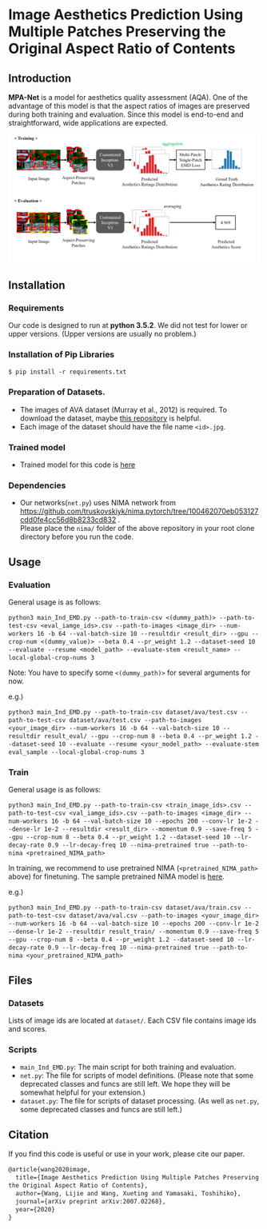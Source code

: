 # Image Aesthetics Prediction Using Multiple Patches Preserving the Original Aspect Ratio of Contents


## Introduction
**MPA-Net** is a model for aesthetics quality assessment (AQA). One of the advantage of this model is that the aspect ratios of images are preserved during both training and evaluation. Since this model is end-to-end and straightforward, wide applications are expected. 

![model_overview](figs/network_en.png)



## Installation
### Requirements

Our code is designed to run at **python 3.5.2**. We did not test for lower or upper versions. (Upper versions are usually no problem.)

### Installation of Pip Libraries
```
$ pip install -r requirements.txt
```

### Preparation of Datasets.
* The images of AVA dataset (Murray et al., 2012) is required. To download the dataset, maybe [this repository](https://github.com/mtobeiyf/ava_downloader) is helpful.
* Each image of the dataset should have the file name `<id>.jpg`.

### Trained model
* Trained model for this code is [here](https://drive.google.com/file/d/1NZ53mlekEgsbInWqdMAhyb6NuX4HaGPl/view?usp=sharing)

### Dependencies
* Our networks(`net.py`) uses NIMA network from https://github.com/truskovskiyk/nima.pytorch/tree/100462070eb053127cdd0fe4cc56d8b8233cd832 .  
  Please place the `nima/` folder of the above repository in your root clone directory before you run the code. 

## Usage
### Evaluation

General usage is as follows:

```
python3 main_Ind_EMD.py --path-to-train-csv <(dummy_path)> --path-to-test-csv <eval_iamge_ids>.csv --path-to-images <image_dir> --num-workers 16 -b 64 --val-batch-size 10 --resultdir <result_dir> --gpu --crop-num <(dummy_value)> --beta 0.4 --pr_weight 1.2 --dataset-seed 10 --evaluate --resume <model_path> --evaluate-stem <result_name> --local-global-crop-nums 3
```

Note: You have to specify some `<(dummy_path)>` for several arguments for now.



e.g.)

```
python3 main_Ind_EMD.py --path-to-train-csv dataset/ava/test.csv --path-to-test-csv dataset/ava/test.csv --path-to-images <your_image_dir> --num-workers 16 -b 64 --val-batch-size 10 --resultdir result_eval/ --gpu --crop-num 8 --beta 0.4 --pr_weight 1.2 --dataset-seed 10 --evaluate --resume <your_model_path> --evaluate-stem eval_sample --local-global-crop-nums 3
```


### Train
General usage is as follows:

```
python3 main_Ind_EMD.py --path-to-train-csv <train_image_ids>.csv --path-to-test-csv <val_iamge_ids>.csv --path-to-images <image_dir> --num-workers 16 -b 64 --val-batch-size 10 --epochs 200 --conv-lr 1e-2 --dense-lr 1e-2 --resultdir <result_dir> --momentum 0.9 --save-freq 5 --gpu --crop-num 8 --beta 0.4 --pr_weight 1.2 --dataset-seed 10 --lr-decay-rate 0.9 --lr-decay-freq 10 --nima-pretrained true --path-to-nima <pretrained_NIMA_path>
```

In training, we recommend to use pretrained NIMA (`<pretrained_NIMA_path>` above) for finetuning. The sample pretrained NIMA model is [here](https://drive.google.com/file/d/10xXIiQYcKKJL5RuMZnKCFsoRqY71CY4w/view?usp=sharing).


e.g.)
```
python3 main_Ind_EMD.py --path-to-train-csv dataset/ava/train.csv --path-to-test-csv dataset/ava/val.csv --path-to-images <your_image_dir> --num-workers 16 -b 64 --val-batch-size 10 --epochs 200 --conv-lr 1e-2 --dense-lr 1e-2 --resultdir result_train/ --momentum 0.9 --save-freq 5 --gpu --crop-num 8 --beta 0.4 --pr_weight 1.2 --dataset-seed 10 --lr-decay-rate 0.9 --lr-decay-freq 10 --nima-pretrained true --path-to-nima <your_pretrained_NIMA_path>
```



## Files
### Datasets
Lists of image ids are located at `dataset/`. Each CSV file contains image ids and scores.

### Scripts
* `main_Ind_EMD.py`: The main script for both training and evaluation.
* `net.py`: The file for scripts of model definitions. (Please note that some deprecated classes and funcs are still left. We hope they will be somewhat helpful for your extension.)
* `dataset.py`: The file for scripts of dataset processing. (As well as `net.py`, some deprecated classes and funcs are still left.)


## Citation
If you find this code is useful or use in your work, please cite our paper.

```
@article{wang2020image,
  title={Image Aesthetics Prediction Using Multiple Patches Preserving the Original Aspect Ratio of Contents},
  author={Wang, Lijie and Wang, Xueting and Yamasaki, Toshihiko},
  journal={arXiv preprint arXiv:2007.02268},
  year={2020}
}
```

